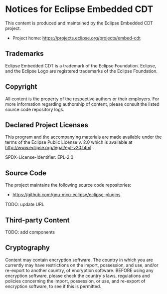 # Notices for Eclipse Embedded CDT

This content is produced and maintained by the Eclipse Embedded CDT project.

 * Project home: https://projects.eclipse.org/projects/embed-cdt

## Trademarks

Eclipse Embedded CDT is
a trademark of the Eclipse Foundation. Eclipse, and the Eclipse Logo are
registered trademarks of the Eclipse Foundation.

## Copyright

All content is the property of the respective authors or their employers.
For more information regarding authorship of content, please consult the
listed source code repository logs.

## Declared Project Licenses

This program and the accompanying materials are made available under the terms
of the Eclipse Public License v. 2.0 which is available at
http://www.eclipse.org/legal/epl-v20.html.

SPDX-License-Identifier: EPL-2.0

## Source Code

The project maintains the following source code repositories:

 * https://github.com/gnu-mcu-eclipse/eclipse-plugins

TODO: update URL

## Third-party Content

TODO: add components

## Cryptography

Content may contain encryption software. The country in which you are currently
may have restrictions on the import, possession, and use, and/or re-export to
another country, of encryption software. BEFORE using any encryption software,
please check the country's laws, regulations and policies concerning the import,
possession, or use, and re-export of encryption software, to see if this is
permitted.


